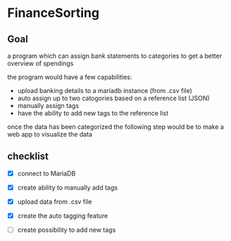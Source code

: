 # FinanceSorting
## Goal
a program which can assign bank statements to categories to get a better overview of spendings

the program would have a few capabilities:
- upload banking details to a mariadb instance (from .csv file)
- auto assign up to two catogories based on a reference list (JSON)
- manually assign tags
- have the ability to add new tags to the reference list

once the data has been categorized the following step would be to make a web app to visualize the data

## checklist
- [X] connect to MariaDB
- [X] create ability to manually add tags
- [X] upload data from .csv file
- [X] create the auto tagging feature
- [ ] create possibility to add new tags


